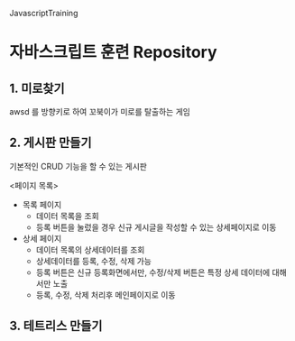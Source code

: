 JavascriptTraining

# 자바스크립트 훈련 Repository

## 1. 미로찾기
awsd 를 방향키로 하여 꼬북이가 미로를 탈출하는 게임

## 2. 게시판 만들기
기본적인 CRUD 기능을 할 수 있는 게시판


<페이지 목록>
- 목록 페이지
  * 데이터 목록을 조회
  * 등록 버튼을 눌렀을 경우 신규 게시글을 작성할 수 있는 상세페이지로 이동
- 상세 페이지
  * 데이터 목록의 상세데이터를 조회
  * 상세데이터를 등록, 수정, 삭제 가능
  * 등록 버튼은 신규 등록화면에서만, 수정/삭제 버튼은 특정 상세 데이터에 대해서만 노출
  * 등록, 수정, 삭제 처리후 메인페이지로 이동


## 3. 테트리스 만들기








